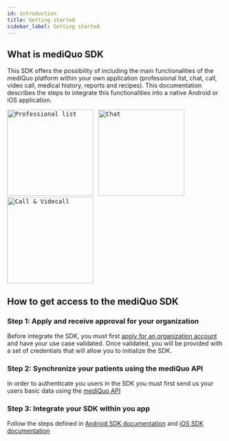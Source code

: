 ```yaml
---
id: introduction
title: Getting started
sidebar_label: Getting started
---
```


## What is mediQuo SDK

This SDK offers the possibility of including the main functionalities of the mediQuo platform within your own application (professional list, chat, call, video call, medical history, reports and recipes).
This documentation describes the steps to integrate this functionalities into a native Android or iOS application.

<kbd><img src="http://developer.mediquo.com/img/professional_list.jpg" alt="Professional list" height="200"/></kbd>
&nbsp;
<kbd><img src="http://developer.mediquo.com/img/chat.jpg" alt="Chat" height="200"/></kbd>
&nbsp;
<kbd><img src="http://developer.mediquo.com/img/videocall.jpg" alt="Call & Videcall" height="200"/></kbd>

## How to get access to the mediQuo SDK

### Step 1: Apply and receive approval for your organization

Before integrate the SDK, you must first [apply for an organization account](https://www.mediquo.com/en/companies/) and have your use case validated. Once validated, you will be provided with a set of credentials that will allow you to initialize the SDK.

### Step 2: Synchronize your patients using the mediQuo API

In order to authenticate you users in the SDK you must first send us your users basic data using the [mediQuo API](http://developer.mediquo.com/docs/introduction/) 

### Step 3: Integrate your SDK within you app

Follow the steps defined in [Android SDK documentation](http://developer.mediquo.com/docs/sdk/android/introduction/) 
and [iOS SDK documentation](http://developer.mediquo.com/docs/sdk/ios/introduction/)


